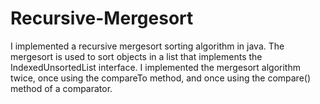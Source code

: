 # Recursive-Mergesort
I implemented a recursive mergesort sorting algorithm in java. The mergesort is used to sort objects in a list that implements the IndexedUnsortedList interface. I implemented the mergesort algorithm twice, once using the compareTo method, and once using the compare() method of a comparator.
